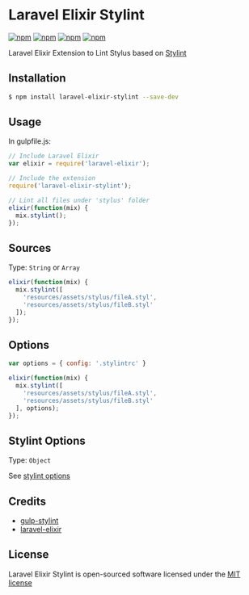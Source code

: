 # Laravel Elixir Stylint

[![npm](https://img.shields.io/npm/v/laravel-elixir-stylint.svg)](https://www.npmjs.com/package/laravel-elixir-stylint)
[![npm](https://img.shields.io/npm/dt/laravel-elixir-stylint.svg)](https://www.npmjs.com/package/laravel-elixir-stylint)
[![npm](https://img.shields.io/npm/dm/laravel-elixir-stylint.svg)](https://www.npmjs.com/package/laravel-elixir-stylint)
[![npm](https://img.shields.io/npm/l/laravel-elixir-stylint.svg)](http://opensource.org/licenses/MIT)

Laravel Elixir Extension to Lint Stylus based on [Stylint](https://github.com/SimenB/stylint)

## Installation

```sh
$ npm install laravel-elixir-stylint --save-dev
```

## Usage

In gulpfile.js:
```javascript
// Include Laravel Elixir
var elixir = require('laravel-elixir');

// Include the extension
require('laravel-elixir-stylint');

// Lint all files under 'stylus' folder
elixir(function(mix) {
  mix.stylint();
});
```
## Sources

Type: `String` or `Array`

```javascript
elixir(function(mix) {
  mix.stylint([
    'resources/assets/stylus/fileA.styl',
    'resources/assets/stylus/fileB.styl'
  ]);
});
```

## Options
```javascript
var options = { config: '.stylintrc' }

elixir(function(mix) {
  mix.stylint([
    'resources/assets/stylus/fileA.styl',
    'resources/assets/stylus/fileB.styl'
  ], options);
});
```

## Stylint Options
Type: `Object`

See [stylint options ](https://github.com/SimenB/stylint#options)

## Credits
- [gulp-stylint](https://github.com/danielhusar/gulp-stylint)
- [laravel-elixir](https://github.com/laravel/elixir)

## License

Laravel Elixir Stylint is open-sourced software licensed under the [MIT license](http://opensource.org/licenses/MIT)
